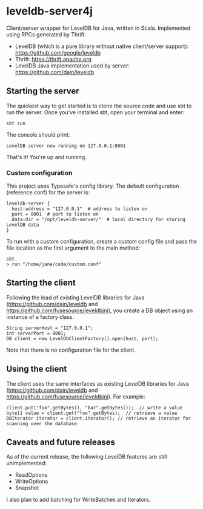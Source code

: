 leveldb-server4j
================

Client/server wrapper for LevelDB for Java, written in Scala. Implemented using RPCs generated by Thrift.

- LevelDB (which is a pure library without native client/server support): https://github.com/google/leveldb 
- Thrift: https://thrift.apache.org
- LevelDB Java implementation used by server: https://github.com/dain/leveldb
 
## Starting the server
The quickest way to get started is to clone the source code and use sbt to run the server. Once you've installed sbt, open your terminal and enter:
    
    sbt run
    
The console should print:

    LevelDB server now running on 127.0.0.1:8001
    
That's it! You're up and running. 
 
### Custom configuration
This project uses Typesafe's config library. The default configuration (reference.conf) for the server is:
       
    leveldb-server {
      host-address = "127.0.0.1"  # address to listen on
      port = 8001  # port to listen on
      data-dir = "/opt/leveldb-server/"  # local directory for storing LevelDB data
    }
    
To run with a custom configuration, create a custom config file and pass the file location as the first argument to the main method:

    sbt
    > run "/home/jane/code/custom.conf"
    
## Starting the client
Following the lead of existing LevelDB libraries for Java (https://github.com/dain/leveldb and https://github.com/fusesource/leveldbjni), you create a DB object using an instance of a factory class.
 
    String serverHost = "127.0.0.1";
    int serverPort = 8001;
    DB client = new LevelDbClientFactory().open(host, port);

Note that there is no configuration file for the client.

## Using the client
The client uses the same interfaces as existing LevelDB libraries for Java (https://github.com/dain/leveldb and https://github.com/fusesource/leveldbjni). For example: 

    client.put("foo".getBytes(), "bar".getBytes());  // write a value
    byte[] value = client.get("foo".getBytes);  // retrieve a value                        
    DBIterator iterator = client.iterator(); // retrieve an iterator for scanning over the database

## Caveats and future releases
As of the current release, the following LevelDB features are still unimplemented: 

- ReadOptions
- WriteOptions
- Snapshot

I also plan to add batching for WriteBatches and Iterators.  